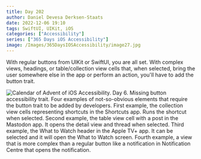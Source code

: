 ```yaml
---
title: Day 202
author: Daniel Devesa Derksen-Staats
date: 2022-12-06 19:10
tags: SwiftUI, UIKit, iOS
categories: ["Accessibility"]
series: ["365 Days iOS Accessibility"]
image: /Images/365DaysIOSAccessibility/image27.jpg
---
```


With regular buttons from UIKit or SwiftUI, you are all set. With complex views, headings, or table/collection view cells that, when selected, bring the user somewhere else in the app or perform an action, you'll have to add the button trait.

![Calendar of Advent of iOS Accessibility. Day 6. Missing button accessibility trait. Four examples of not-so-obvious elements that require the button trait to be added by developers. First example, the collection view cells representing shortcuts in the Shortcuts app. Runs the shortcut when selected. Second example, the table view cell with a post in the Mastodon app. It opens the detail view and thread when selected. Third example, the What to Watch header in the Apple TV+ app. It can be selected and it will open the What to Watch screen. Fourth example, a view that is more complex than a regular button like a notification in Notification Centre that opens the notification.](/Images/365DaysIOSAccessibility/image27.jpg)

